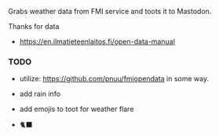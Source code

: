 

Grabs weather data from FMI service and toots it to Mastodon.


Thanks for data

* https://en.ilmatieteenlaitos.fi/open-data-manual


### TODO

* utilize: https://github.com/pnuu/fmiopendata in some way.
* add rain info
* add emojis to toot for weather flare

* 🐈‍⬛

  




